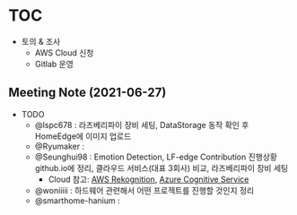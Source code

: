 # [TOC](https://github.com/Eye-Remocon/MeetingNote/issues/21)
- 토의 & 조사
  - AWS Cloud 신청
  - Gitlab 운영 

## Meeting Note (2021-06-27)
- TODO
  - @lspc678 : 라즈베리파이 장비 세팅, DataStorage 동작 확인 후 HomeEdge에 이미지 업로드
  - @Ryumaker : 
  - @Seunghui98 : Emotion Detection, LF-edge Contribution 진행상황 github.io에 정리, 클라우드 서비스(대표 3회사) 비교, 라즈베리파이 장비 세팅
    - Cloud 참고: [AWS Rekognition](https://aws.amazon.com/ko/rekognition/?c=14&pt=12&blog-cards.sort-by=item.additionalFields.createdDate&blog-cards.sort-order=desc), [Azure Cognitive Service](https://azure.microsoft.com/ko-kr/services/cognitive-services/face/) 
  - @woniiiii : 하드웨어 관련해서 어떤 프로젝트를 진행할 것인지 정리
  - @smarthome-hanium : 
